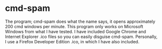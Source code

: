 # cmd-spam
The program; cmd-spam does what the name says, it opens approximately 200 cmd windows per minute. This program only works on Microsoft Windows from what I have tested.
I have included Google Chrome and Internet Explorer .ico files so you can easily disguise cmd-spam. Personally, I use a Firefox Developer Edition .ico, in which I have also included.

